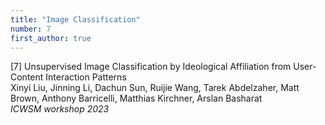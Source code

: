 ```yaml
---
title: "Image Classification"
number: 7
first_author: true
---
```


<div class="paper-title">[7] Unsupervised Image Classification by Ideological Affiliation from User-Content Interaction Patterns</div>
<div class="paper-authors">Xinyi Liu, Jinning Li, Dachun Sun, Ruijie Wang, Tarek Abdelzaher, Matt Brown, Anthony Barricelli, Matthias Kirchner, Arslan Basharat</div>
<div class="paper-venue"><i>ICWSM workshop 2023</i></div> 